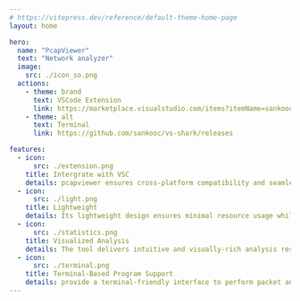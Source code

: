 ```yaml
---
# https://vitepress.dev/reference/default-theme-home-page
layout: home

hero:
  name: "PcapViewer"
  text: "Network analyzer"
  image:
    src: ./icon_so.png
  actions:
    - theme: brand
      text: VSCode Extension
      link: https://marketplace.visualstudio.com/items?itemName=sankooc.pcapviewer
    - theme: alt
      text: Terminal
      link: https://github.com/sankooc/vs-shark/releases

features:
  - icon:
      src: ./extension.png
    title: Intergrate with VSC
    details: pcapviewer ensures cross-platform compatibility and seamless integration into the popular developer workflow.
  - icon:
      src: ./light.png
    title: Lightweight 
    details: Its lightweight design ensures minimal resource usage while maintaining efficient functionality.
  - icon:
      src: ./statistics.png
    title: Visualized Analysis
    details: The tool delivers intuitive and visually-rich analysis results, simplifying the process of understanding complex packet data.
  - icon:
      src: ./terminal.png
    title: Terminal-Based Program Support
    details: provide a terminal-friendly interface to perform packet analysis directly from the command line.
---
```


